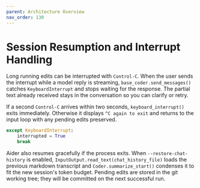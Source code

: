 ```yaml
---
parent: Architecture Overview
nav_order: 130
---
```


# Session Resumption and Interrupt Handling

Long running edits can be interrupted with `Control‑C`.  When the user sends the interrupt while a model reply is streaming, `base_coder.send_messages()` catches `KeyboardInterrupt` and stops waiting for the response.  The partial text already received stays in the conversation so you can clarify or retry.

If a second `Control‑C` arrives within two seconds, `keyboard_interrupt()` exits immediately.  Otherwise it displays `^C again to exit` and returns to the input loop with any pending edits preserved.

```python
except KeyboardInterrupt:
    interrupted = True
    break
```

Aider also resumes gracefully if the process exits.  When `--restore-chat-history` is enabled, `InputOutput.read_text(chat_history_file)` loads the previous markdown transcript and `Coder.summarize_start()` condenses it to fit the new session's token budget.  Pending edits are stored in the git working tree; they will be committed on the next successful run.

